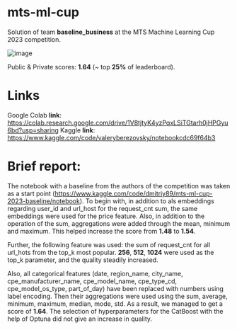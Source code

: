 # mts-ml-cup
Solution of team **baseline_business** at the MTS Machine Learning Cup 2023 competition.


![image](https://user-images.githubusercontent.com/61282340/229229125-b48b3929-dd40-434d-80ea-e5545b70d1b5.png)

Public & Private scores: **1.64** (~ top **25%** of leaderboard).

# Links

Google Colab **link**: https://colab.research.google.com/drive/1V8tjtyK4yzPqxLSiTGtarh0jHPGyu6bd?usp=sharing
Kaggle **link**: https://www.kaggle.com/code/valeryberezovsky/notebookcdc69f64b3

# Brief report:

The notebook with a baseline from the authors of the competition was taken as a start point (https://www.kaggle.com/code/dmitriy89/mts-ml-cup-2023-baseline/notebook). To begin with, in addition to als embeddings regarding user_id and url_host for the request_cnt sum, the same embeddings were used for the price feature. Also, in addition to the operation of the sum, aggregations were added through the mean, minimum and maximum. This helped increase the score from **1.48** to **1.54**.

Further, the following feature was used: the sum of request_cnt for all url_hots from the top_k most popular. **256**, **512**, **1024** were used as the top_k parameter, and the quality steadily increased.

Also, all categorical features (date, region_name, city_name, cpe_manufacturer_name, cpe_model_name, cpe_type_cd, cpe_model_os_type, part_of_day) have been replaced with numbers using label encoding. Then their aggregations were used using the sum, average, minimum, maximum, median, mode, std.
As a result, we managed to get a score of **1.64**. The selection of hyperparameters for the CatBoost with the help of Optuna did not give an increase in quality.

